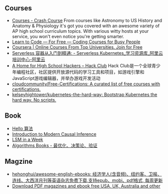 ## Courses
- [Courses - Crash Course](https://thecrashcourse.com/courses/) From courses like Astronomy to US History and Anatomy & Physiology it's got you covered with an awesome variety of AP high school curriculum topics. With various witty hosts at your service, you won't even notice you're getting smarter.
- [Learn to Code — For Free — Coding Courses for Busy People](https://www.freecodecamp.org/learn/)
- [Coursera | Online Courses From Top Universities. Join for Free](https://www.coursera.org/)
- [Serverless 容器从入门到精通: - Serverless Kubernetes_学习资源库_阿里云培训中心-阿里云](https://edu.aliyun.com/course/314539)
- [A Home for High School Hackers – Hack Club](https://hackclub.com/) Hack Club是一个全球青少年编程社区，社区提供开放源代码的学习工具和项目，如游戏引擎和JavaScript游戏编辑器，并举办游戏开发活动
- [cloudcommunity/Free-Certifications: A curated list of free courses with certifications.](https://github.com/cloudcommunity/Free-Certifications)
- [kelseyhightower/kubernetes-the-hard-way: Bootstrap Kubernetes the hard way. No scripts.](https://github.com/kelseyhightower/kubernetes-the-hard-way?tab=readme-ov-file)

## Book
- [Hello 算法](https://www.hello-algo.com/chapter_paperbook/)
- [Introduction to Modern Causal Inference](https://alejandroschuler.github.io/mci/introduction-to-modern-causal-inference.html)
- [LSM in a Week](https://skyzh.github.io/mini-lsm/)
- [Algorithms Books - 最优化、决策论、验证](https://algorithmsbook.com/)

## Magzine
- [hehonghui/awesome-english-ebooks: 经济学人(含音频)、纽约客、卫报、连线、大西洋月刊等英语杂志免费下载,支持epub、mobi、pdf格式, 每周更新](https://github.com/hehonghui/awesome-english-ebooks/tree/master)
- [Download PDF magazines and ebook free USA, UK, Australia and other](https://magazinelib.com/)
